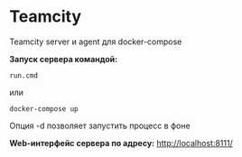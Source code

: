 # Teamcity
Teamcity server и agent для docker-compose


**Запуск сервера командой:**

	run.cmd

или

	docker-compose up

Опция -d позволяет запустить процесс в фоне


**Web-интерфейс сервера по адресу:**
<http://localhost:8111/>